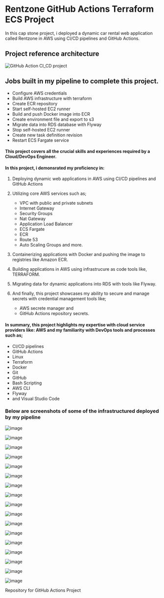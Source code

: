 # Rentzone GitHub Actions Terraform ECS Project

In this cap stone project, i deployed a dynamic car rental web application called Rentzone in AWS using CI/CD pipelines and GitHub Actions.


## Project reference architecture

![GitHub Action CI_CD project](https://github.com/georgeonalo/rentzone-github-actions-terraform-ecs-project/assets/115881685/08ca2709-f24d-4ec4-b69a-f659eaceb53c)



## Jobs built in my pipeline to complete this project.

- Configure AWS credentials
- Build AWS infrastructure with terraform
- Create ECR repository
- Start self-hosted EC2 runner
- Build and push Docker image into ECR
- Create environment file and export to s3
- Migrate data into RDS database with Flyway
- Stop self-hosted EC2 runner
- Create new task definition revision
- Restart ECS Fargate service



  
#### This project covers all the crucial skills and experiences required by a Cloud/DevOps Engineer.

#### In this project, i demonsrated my proficiency in:

1. Deploying dynamic web applications in AWS using CI/CD pipelines and GitHub Actions
2. Utilizing core AWS services such as;
   - VPC with public and private subnets
   - Internet Gateway
   - Security Groups
   - Nat Gateway
   - Application Load Balancer
   - ECS Fargate
   - ECR
   - Route 53
   - Auto Scaling Groups and more.

3. Containerizing applications with Docker and pushing the image to registries like Amazon ECR.
   
4. Building applications in AWS using infrastrucure as code tools like, TERRAFORM.
 
5. Migrating data for dynamic applications into RDS with tools like Flyway.
 
6. And finally, this project showcases my ability to secure and manage secrets with credential management tools like;
   - AWS secrete manager and
   - GitHub Actions repository secrets.



#### In summary, this project highlights my expertise with cloud service providers like: AWS and my familiarity with DevOps tools and processes such as;
- CI/CD pipelines
- GitHub Actions
- Linux
- Terraform
- Docker
- Git
- GitHub
- Bash Scripting
- AWS CLI
- Flyway
- and Visual Studio Code





  

### Below are screenshots of some of the infrastructured deployed by my pipeline



![image](https://github.com/georgeonalo/rentzone-github-actions-terraform-ecs-project/assets/115881685/9251ee38-b1cc-4a45-89d0-6f784924403f)

![image](https://github.com/georgeonalo/rentzone-github-actions-terraform-ecs-project/assets/115881685/e6d95e25-4b76-419c-9e58-60fd10bc01eb)

![image](https://github.com/georgeonalo/rentzone-github-actions-terraform-ecs-project/assets/115881685/740554ff-5073-4a08-8088-5fbe335326ac)

![image](https://github.com/georgeonalo/rentzone-github-actions-terraform-ecs-project/assets/115881685/4141057c-1755-4dae-b145-c423309ac750)

![image](https://github.com/georgeonalo/rentzone-github-actions-terraform-ecs-project/assets/115881685/ff18f126-ca0e-42ba-9896-a11ae3ebe31f)

![image](https://github.com/georgeonalo/rentzone-github-actions-terraform-ecs-project/assets/115881685/0e4e30dd-ded5-4f9c-a278-5314dbcb0cc5)

![image](https://github.com/georgeonalo/rentzone-github-actions-terraform-ecs-project/assets/115881685/f6576c11-aae7-4874-8e35-b828d73cfd1f)

![image](https://github.com/georgeonalo/rentzone-github-actions-terraform-ecs-project/assets/115881685/81730d45-c922-40f5-b0f4-67a87770721f)

![image](https://github.com/georgeonalo/rentzone-github-actions-terraform-ecs-project/assets/115881685/1edceb4a-d046-4103-8d61-f1977311b41e)

![image](https://github.com/georgeonalo/rentzone-github-actions-terraform-ecs-project/assets/115881685/3b765b40-b636-402b-8221-a02277ee56db)

![image](https://github.com/georgeonalo/rentzone-github-actions-terraform-ecs-project/assets/115881685/2ad1bb7b-7221-428f-909a-a21413cecfed)

![image](https://github.com/georgeonalo/rentzone-github-actions-terraform-ecs-project/assets/115881685/ae9ae877-53ee-47e6-9f77-d99c6b7d30a5)

![image](https://github.com/georgeonalo/rentzone-github-actions-terraform-ecs-project/assets/115881685/ef4576b9-02e8-420e-9273-c55e4f175ff8)

![image](https://github.com/georgeonalo/rentzone-github-actions-terraform-ecs-project/assets/115881685/7dd021e2-bdb9-4bfb-a456-0195bec1989b)

![image](https://github.com/georgeonalo/rentzone-github-actions-terraform-ecs-project/assets/115881685/04f51f7e-154a-482c-9b15-86cfb9bfd8f5)

![image](https://github.com/georgeonalo/rentzone-github-actions-terraform-ecs-project/assets/115881685/36be4bce-048b-47a7-bc69-7a10bed06bbb)

![image](https://github.com/georgeonalo/rentzone-github-actions-terraform-ecs-project/assets/115881685/6822e464-39b8-4ab7-9950-b6be5e48ad5a)




   

Repository for GitHub Actions Project
